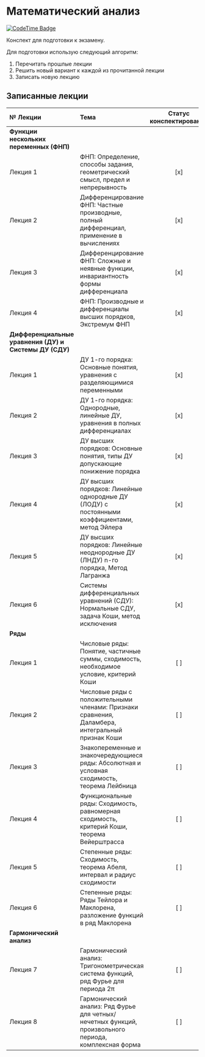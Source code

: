 # Математический анализ

[![CodeTime Badge](https://img.shields.io/endpoint?style=social&color=222&url=https%3A%2F%2Fapi.codetime.dev%2Fv3%2Fusers%2Fshield%3Fuid%3D24192%26project%3Dmatan-2)](https://codetime.dev)

Конспект для подготовки к экзамену.

Для подготовки использую следующий алгоритм:

1. Перечитать прошлые лекции
2. Решить новый вариант к каждой из прочитанной лекции
3. Записать новую лекцию

## Записанные лекции

| № Лекции                                               | Тема                                                                                                  | Статус конспектирования |
| :----------------------------------------------------- | :---------------------------------------------------------------------------------------------------- | :---------------------: |
| **Функции нескольких переменных (ФНП)**                |                                                                                                       |                         |
| Лекция 1                                               | ФНП: Определение, способы задания, геометрический смысл, предел и непрерывность                       |           [x]           |
| Лекция 2                                               | Дифференцирование ФНП: Частные производные, полный дифференциал, применение в вычислениях             |           [x]           |
| Лекция 3                                               | Дифференцирование ФНП: Сложные и неявные функции, инвариантность формы дифференциала                  |           [x]           |
| Лекция 4                                               | ФНП: Производные и дифференциалы высших порядков, Экстремум ФНП                                       |           [x]           |
| **Дифференциальные уравнения (ДУ) и Системы ДУ (СДУ)** |                                                                                                       |                         |
| Лекция 1                                               | ДУ 1-го порядка: Основные понятия, уравнения с разделяющимися переменными                             |           [x]           |
| Лекция 2                                               | ДУ 1-го порядка: Однородные, линейные ДУ, уравнения в полных дифференциалах                           |           [x]           |
| Лекция 3                                               | ДУ высших порядков: Основные понятия, типы ДУ допускающие понижение порядка                           |           [x]           |
| Лекция 4                                               | ДУ высших порядков: Линейные однородные ДУ (ЛОДУ) с постоянными коэффициентами, метод Эйлера          |           [x]           |
| Лекция 5                                               | ДУ высших порядков: Линейные неоднородные ДУ (ЛНДУ) n-го порядка, Метод Лагранжа                      |           [x]           |
| Лекция 6                                               | Системы дифференциальных уравнений (СДУ): Нормальные СДУ, задача Коши, метод исключения               |           [x]           |
| **Ряды**                                               |                                                                                                       |                         |
| Лекция 1                                               | Числовые ряды: Понятие, частичные суммы, сходимость, необходимое условие, критерий Коши               |           [ ]           |
| Лекция 2                                               | Числовые ряды с положительными членами: Признаки сравнения, Даламбера, интегральный признак Коши      |           [ ]           |
| Лекция 3                                               | Знакопеременные и знакочередующиеся ряды: Абсолютная и условная сходимость, теорема Лейбница          |           [ ]           |
| Лекция 4                                               | Функциональные ряды: Сходимость, равномерная сходимость, критерий Коши, теорема Вейерштрасса          |           [ ]           |
| Лекция 5                                               | Степенные ряды: Сходимость, теорема Абеля, интервал и радиус сходимости                               |           [ ]           |
| Лекция 6                                               | Степенные ряды: Ряды Тейлора и Маклорена, разложение функций в ряд Маклорена                          |           [ ]           |
| **Гармонический анализ**                               |                                                                                                       |                         |
| Лекция 7                                               | Гармонический анализ: Тригонометрическая система функций, ряд Фурье для периода 2π                    |           [ ]           |
| Лекция 8                                               | Гармонический анализ: Ряд Фурье для четных/нечетных функций, произвольного периода, комплексная форма |           [ ]           |
